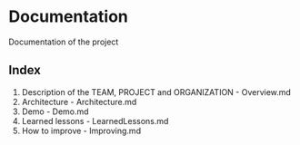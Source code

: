 # Documentation
Documentation of the project

## Index

1. Description of the TEAM, PROJECT and ORGANIZATION - Overview.md
2. Architecture - Architecture.md
3. Demo - Demo.md
4. Learned lessons - LearnedLessons.md
5. How to improve - Improving.md


